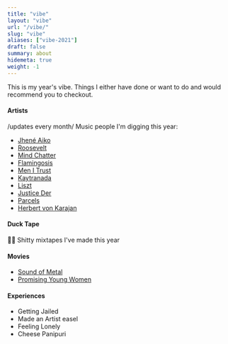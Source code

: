 ```yaml
---
title: "vibe"
layout: "vibe"
url: "/vibe/"
slug: "vibe"
aliases: ["vibe-2021"]
draft: false
summary: about
hidemeta: true
weight: -1
---
```


This is my year's vibe. Things I either have done or want to do and would recommend you to checkout.

#### Artists 
/updates every month/
Music people I'm digging this year:

- [Jhené Aiko](https://www.youtube.com/watch?v=XVMJXZYgNfc)
- [Roosevelt](https://youtu.be/VTPqfL-WCqo?list=RD5H4ekRWiW6U)
- [Mind Chatter](https://youtu.be/CHa4GXFDhf8)
- [Flamingosis](https://www.youtube.com/watch?v=jnOqpmGQEMY)
- [Men I Trust](https://www.youtube.com/watch?v=iVg30U6O764&t=3509s)
- [Kaytranada](https://www.youtube.com/watch?v=S4F_0VflKXE&t=58s)
- [Liszt](https://youtu.be/tvmXqyY2nDg?t=780)
- [Justice Der](https://www.youtube.com/watch?v=mPymRFeTJa4&t=8389s)
- [Parcels](https://www.youtube.com/watch?v=e4TFD2PfVPw&t=307s)
- [Herbert von Karajan](https://www.youtube.com/watch?v=4SRAlF_JYS4)

####  Duck Tape
🦆🐵
Shitty mixtapes I've made this year



#### Movies
- [Sound of Metal](https://www.youtube.com/watch?v=VFOrGkAvjAE)
- [Promising Young Women](https://www.youtube.com/watch?v=7i5kiFDunk8)

#### Experiences
- Getting Jailed
- Made an Artist easel
- Feeling Lonely
- Cheese Panipuri
